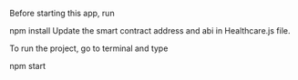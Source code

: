 Before starting this app, run

npm install
Update the smart contract address and abi in Healthcare.js file.

To run the project, go to terminal and type

npm start